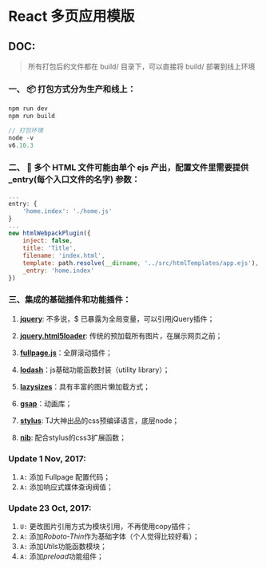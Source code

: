 # React 多页应用模版

## DOC:

> 所有打包后的文件都在 build/ 目录下，可以直接将 build/ 部署到线上环境

### 一、 📦 打包方式分为生产和线上：
```javascript
npm run dev
npm run build
```
```javascript
// 打包环境
node -v
v6.10.3
```

### 二、 📃 多个 HTML 文件可能由单个 ejs 产出，配置文件里需要提供 _entry(每个入口文件的名字) 参数：
```javascript
...
entry: {
    'home.index': './home.js'
}
...
new htmlWebpackPlugin({
    inject: false,
    title: 'Title',
    filename: 'index.html',
    template: path.resolve(__dirname, '../src/htmlTemplates/app.ejs'),
    _entry: 'home.index'
})
```

### 三、集成的基础插件和功能插件：

   1. [**jquery**](https://jquery.com/): 不多说，$ 已暴露为全局变量，可以引用jQuery插件；
   
   2. [**jquery.html5loader**](https://github.com/GianlucaGuarini/jquery.html5loader): 传统的预加载所有图片，在展示网页之前；
   
   3. [**fullpage.js**](https://alvarotrigo.com/fullPage/)：全屏滚动插件；
   
   4. [**lodash**](https://lodash.com/)：js基础功能函数封装（utility library）；
   
   5. [**lazysizes**](https://github.com/aFarkas/lazysizes)：具有丰富的图片懒加载方式；
   
   6. [**gsap**](https://greensock.com/gsap)：动画库；
   
   7. [**stylus**](http://stylus-lang.com/): TJ大神出品的css预编译语言，底层node；
   
   8. [**nib**](http://tj.github.io/nib/): 配合stylus的css3扩展函数；


### Update 1 Nov, 2017:

1. `A:` 添加 Fullpage 配置代码；
2. `A:` 添加响应式媒体查询阀值；

### Update 23 Oct, 2017:

1. `U:` 更改图片引用方式为模块引用，不再使用copy插件；
2. `A:` 添加*Roboto-Thin*作为基础字体（个人觉得比较好看）；
3. `A:` 添加*Utils*功能函数模块；
4. `A:` 添加*preload*功能组件；

